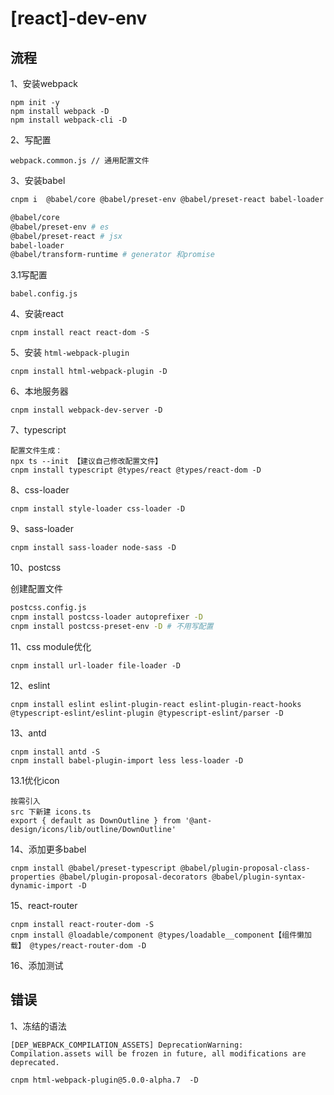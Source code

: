 # \[react\]-dev-env

## 流程

1、安装webpack

```text
npm init -y
npm install webpack -D
npm install webpack-cli -D
```

2、写配置

```text
webpack.common.js // 通用配置文件
```

3、安装babel

```bash
cnpm i  @babel/core @babel/preset-env @babel/preset-react babel-loader @babel/transform-runtime-D

@babel/core
@babel/preset-env # es
@babel/preset-react # jsx
babel-loader  
@babel/transform-runtime # generator 和promise
```

3.1写配置

```text
babel.config.js
```

4、安装react

```text
cnpm install react react-dom -S
```

5、安装 `html-webpack-plugin`

```text
cnpm install html-webpack-plugin -D
```

6、本地服务器

```text
cnpm install webpack-dev-server -D
```

7、typescript

```text
配置文件生成：
npx ts --init 【建议自己修改配置文件】
cnpm install typescript @types/react @types/react-dom -D
```

8、css-loader

```text
cnpm install style-loader css-loader -D
```

9、sass-loader

```text
cnpm install sass-loader node-sass -D
```

10、postcss

创建配置文件

```bash
postcss.config.js
cnpm install postcss-loader autoprefixer -D
cnpm install postcss-preset-env -D # 不用写配置
```

11、css module优化

```text
cnpm install url-loader file-loader -D
```

12、eslint

```text
cnpm install eslint eslint-plugin-react eslint-plugin-react-hooks @typescript-eslint/eslint-plugin @typescript-eslint/parser -D
```

13、antd

```text
cnpm install antd -S
cnpm install babel-plugin-import less less-loader -D
```

13.1优化icon

```text
按需引入
src 下新建 icons.ts
export { default as DownOutline } from '@ant-design/icons/lib/outline/DownOutline'
```

14、添加更多babel

```text
cnpm install @babel/preset-typescript @babel/plugin-proposal-class-properties @babel/plugin-proposal-decorators @babel/plugin-syntax-dynamic-import -D
```

15、react-router

```text
cnpm install react-router-dom -S
cnpm install @loadable/component @types/loadable__component【组件懒加载】 @types/react-router-dom -D
```

16、添加测试

## 错误

1、冻结的语法

```text
[DEP_WEBPACK_COMPILATION_ASSETS] DeprecationWarning: Compilation.assets will be frozen in future, all modifications are deprecated.
```

```text
cnpm html-webpack-plugin@5.0.0-alpha.7  -D
```

